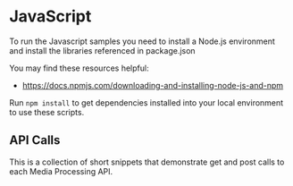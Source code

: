 
# JavaScript

To run the Javascript samples you need to install a Node.js environment and install
the libraries referenced in package.json

You may find these resources helpful:

* https://docs.npmjs.com/downloading-and-installing-node-js-and-npm

Run `npm install` to get dependencies installed into your local environment
to use these scripts.


## API Calls

This is a collection of short snippets that demonstrate get and post calls
to each Media Processing API.
